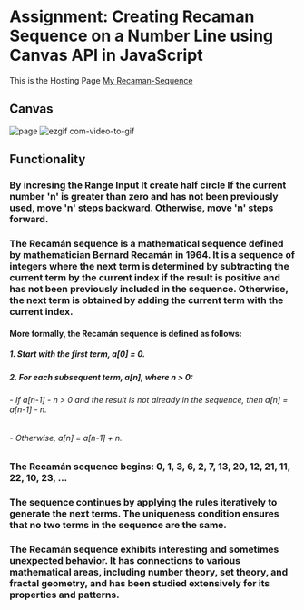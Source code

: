 # Assignment: Creating Recaman Sequence on a Number Line using Canvas API in JavaScript

This is the Hosting Page [My Recaman-Sequence](https://64b80fa1dc48e633238ac861--dainty-entremet-900f11.netlify.app/)

## Canvas

![page](https://github.com/sayanghoshofficial/Recaman-Sequence/assets/99132893/5ba695a7-83aa-41ce-9f4b-f204e0fdc6e4)
![ezgif com-video-to-gif](https://github.com/sayanghoshofficial/Recaman-Sequence/assets/99132893/51ae1ff5-5a18-4708-90ae-b239cc4f70d1)

## Functionality

### By incresing the Range Input It create half circle If the current number 'n' is greater than zero and has not been previously used, move 'n' steps backward. Otherwise, move 'n' steps forward.

### The Recamán sequence is a mathematical sequence defined by mathematician Bernard Recamán in 1964. It is a sequence of integers where the next term is determined by subtracting the current term by the current index if the result is positive and has not been previously included in the sequence. Otherwise, the next term is obtained by adding the current term with the current index.

#### More formally, the Recamán sequence is defined as follows:

##### 1. Start with the first term, a[0] = 0.

##### 2. For each subsequent term, a[n], where n > 0:

###### - If a[n-1] - n > 0 and the result is not already in the sequence, then a[n] = a[n-1] - n.

###### - Otherwise, a[n] = a[n-1] + n.

### The Recamán sequence begins: 0, 1, 3, 6, 2, 7, 13, 20, 12, 21, 11, 22, 10, 23, ...

### The sequence continues by applying the rules iteratively to generate the next terms. The uniqueness condition ensures that no two terms in the sequence are the same.

### The Recamán sequence exhibits interesting and sometimes unexpected behavior. It has connections to various mathematical areas, including number theory, set theory, and fractal geometry, and has been studied extensively for its properties and patterns.
